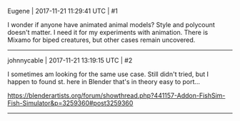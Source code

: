 Eugene | 2017-11-21 11:29:41 UTC | #1

I wonder if anyone have animated animal models?
Style and polycount doesn't matter. I need it for my experiments with animation.
There is Mixamo for biped creatures, but other cases remain uncovered.

-------------------------

johnnycable | 2017-11-21 13:19:15 UTC | #2

I sometimes am looking for the same use case. Still didn't tried, but I happen to found st. here in Blender that's in theory easy to port... 

https://blenderartists.org/forum/showthread.php?441157-Addon-FishSim-Fish-Simulator&p=3259360#post3259360

-------------------------

